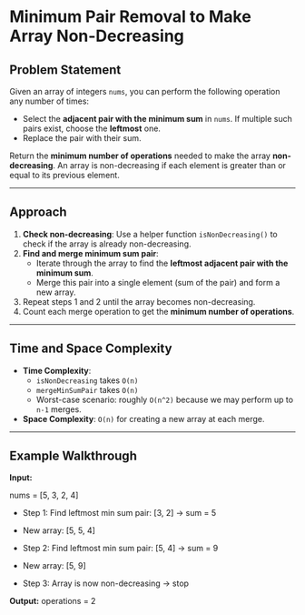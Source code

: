 # Minimum Pair Removal to Make Array Non-Decreasing

## Problem Statement
Given an array of integers `nums`, you can perform the following operation any number of times:
- Select the **adjacent pair with the minimum sum** in `nums`. If multiple such pairs exist, choose the **leftmost** one.
- Replace the pair with their sum.

Return the **minimum number of operations** needed to make the array **non-decreasing**.
An array is non-decreasing if each element is greater than or equal to its previous element.

---

## Approach
1. **Check non-decreasing**: Use a helper function `isNonDecreasing()` to check if the array is already non-decreasing.
2. **Find and merge minimum sum pair**: 
   - Iterate through the array to find the **leftmost adjacent pair with the minimum sum**.
   - Merge this pair into a single element (sum of the pair) and form a new array.
3. Repeat steps 1 and 2 until the array becomes non-decreasing.
4. Count each merge operation to get the **minimum number of operations**.

---

## Time and Space Complexity

- **Time Complexity**:  
  - `isNonDecreasing` takes `O(n)`  
  - `mergeMinSumPair` takes `O(n)`  
  - Worst-case scenario: roughly `O(n^2)` because we may perform up to `n-1` merges.
- **Space Complexity**: `O(n)` for creating a new array at each merge.

---

## Example Walkthrough

**Input:**  

nums = [5, 3, 2, 4]

- Step 1: Find leftmost min sum pair: [3, 2] → sum = 5
- New array: [5, 5, 4]

- Step 2: Find leftmost min sum pair: [5, 4] → sum = 9
- New array: [5, 9]

- Step 3: Array is now non-decreasing → stop

**Output:**
operations = 2
